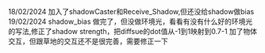 18/02/2024  加入了shadowCaster和Receive_Shadow,但还没给shadow做bias
19/02/2024  shadow_bias 做完了，但没做环境光，看看有没有什么好的环境光的写法,修正了shadow strength，把diffsue的dot值从-1到1映射到0.7-1
            加了物体交互，但跟草地的交互还不是很完善，需要修正一下
